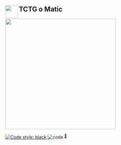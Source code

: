 ## TCTG o Matic <img src="icons/ok.ico" width="40" align="left"/> 
<img src="https://i.imgur.com/5eb9fPD.png" width="350" />  

[![Code style: black](https://img.shields.io/badge/code%20style-black-000000.svg)](https://github.com/psf/black)
![code](https://sloc.xyz/github/sebdelsol/tctg_o_matic?category=code) <sup>[:wrench:](https://api.codetabs.com/v1/loc/?github=sebdelsol/tctg_o_matic)</sup>
